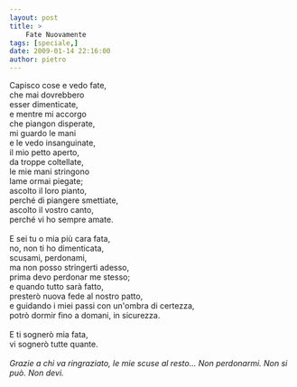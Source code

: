 ```yaml
---
layout: post
title: >
    Fate Nuovamente
tags: [speciale,]
date: 2009-01-14 22:16:00
author: pietro
---
```

Capisco cose e vedo fate,<br/>che mai dovrebbero<br/>esser dimenticate,<br/>e mentre mi accorgo<br/>che piangon disperate,<br/>mi guardo le mani<br/>e le vedo insanguinate,<br/>il mio petto aperto,<br/>da troppe coltellate,<br/>le mie mani stringono<br/>lame ormai piegate;<br/>ascolto il loro pianto,<br/>perché di piangere smettiate,<br/>ascolto il vostro canto,<br/>perché vi ho sempre amate.<br/><br/>E sei tu o mia più cara fata,<br/>no, non ti ho dimenticata,<br/>scusami, perdonami,<br/>ma non posso stringerti adesso,<br/>prima devo perdonar me stesso;<br/>e quando tutto sarà fatto,<br/>presterò nuova fede al nostro patto,<br/>e guidando i miei passi con un'ombra di certezza,<br/>potrò dormir fino a domani, in sicurezza.<br/><br/>E ti sognerò mia fata,<br/>vi sognerò tutte quante.<br/><br/><span style="font-style: italic">Grazie a chi va ringraziato, le mie scuse al resto... Non perdonarmi. Non si può. Non devi.</span>
